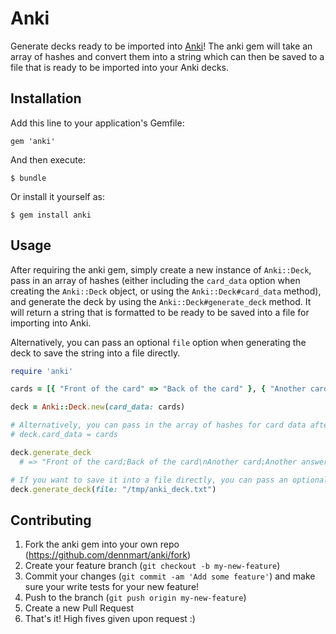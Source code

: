 # Anki

Generate decks ready to be imported into [Anki](http://ankisrs.net/)! The anki gem will take an array of hashes and convert them into a string which can then be saved to a file that is ready to be imported into your Anki decks.

## Installation

Add this line to your application's Gemfile:

    gem 'anki'

And then execute:

    $ bundle

Or install it yourself as:

    $ gem install anki

## Usage

After requiring the anki gem, simply create a new instance of `Anki::Deck`, pass in an array of hashes (either including the `card_data` option when creating the `Anki::Deck` object, or using the `Anki::Deck#card_data` method), and generate the deck by using the `Anki::Deck#generate_deck` method. It will return a string that is formatted to be ready to be saved into a file for importing into Anki.

Alternatively, you can pass an optional `file` option when generating the deck to save the string into a file directly.

```ruby
require 'anki'

cards = [{ "Front of the card" => "Back of the card" }, { "Another card" => "Another answer" }]

deck = Anki::Deck.new(card_data: cards)

# Alternatively, you can pass in the array of hashes for card data after initializing the object:
# deck.card_data = cards

deck.generate_deck
  # => "Front of the card;Back of the card\nAnother card;Another answer"

# If you want to save it into a file directly, you can pass an optional `file` option with the path where you want to save the file:
deck.generate_deck(file: "/tmp/anki_deck.txt")
```

## Contributing

1. Fork the anki gem into your own repo (https://github.com/dennmart/anki/fork)
2. Create your feature branch (`git checkout -b my-new-feature`)
3. Commit your changes (`git commit -am 'Add some feature'`) and make sure your write tests for your new feature!
4. Push to the branch (`git push origin my-new-feature`)
5. Create a new Pull Request
6. That's it! High fives given upon request :)
